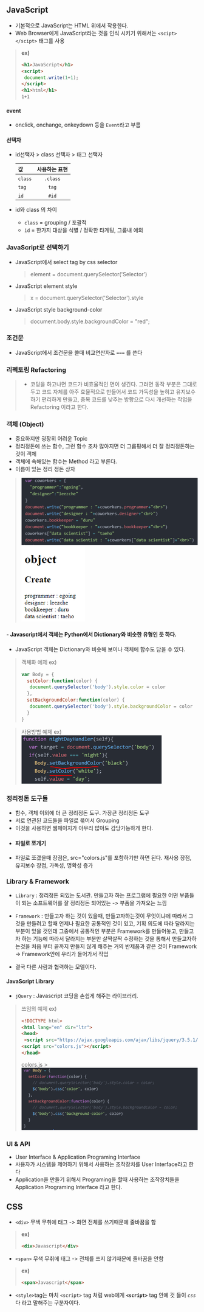 ## JavaScript
- 기본적으로 JavaScript는 HTML 위에서 작용한다.
- Web Browser에게 JavaScript라는 것을 인식 시키기 위해서는 `<scipt></scipt>` 태그를 사용

>**ex)**  
>```HTML
><h1>JavaScript</h1>
><script>
>  document.write(1+1);
></script>
><h1>html</h1>
>1+1
>```

#### event
- onclick, onchange, onkeydown 등을 `Event`라고 부름

#### 선택자
- id선택자 > class 선택자 > 태그 선택자 

    | 값 | 사용하는 표현 |
    |---|:---:|
    | `class` | `.class`|
    | `tag` | `tag`|
    | `id` | `#id`|


- id와 class 의 차이
    - `class` = grouping / 포괄적
    - `id` = 한가지 대상을 식별 / 정확한 타게팅, 그룹내 예외

### JavaScript로 선택하기

- JavaScript에서 select tag by css selector
    > element = document.querySelector('Selector')
- JavaScript element style
    > x = document.querySelector('Selector').style
- JavaScript style background-color
    > document.body.style.backgroundColor = "red";


### 조건문
- JavaScript에서 조건문을 쓸때 비교연산자로 `===` 를 쓴다


### 리펙토링 Refactoring
> - 코딩을 하고나면 코드가 비효율적인 면이 생긴다. 그러면 동작 부분은 그대로 두고 코드 자체를 아주 효율적으로 만들어서 코드 가독성을 높히고 유지보수하기 편리하게 만들고, 중복 코드를 낮추는 방향으로 다시 개선하는 작업을 Refactoring 이라고 한다.

### 객체 (Object)
- 중요하지만 굉장히 어려운 Topic
- 정리정돈에 쓰는 함수, 그런 함수 조차 많아지면 더 그룹핑해서 더 잘 정리정돈하는 것이 객체
- 객체에 속해있는 함수는 Method 라고 부른다.
- 이름이 있는 정리 정돈 상자

> ![picture 3](captured_image/20210109140830.png)  
> ![picture 4](captured_image/20210109140910.png)  

#### - **Javascript에서 객체는 Python에서 Dictionary와 비슷한 유형인 듯 하다.**

- JavaScript 객체는 Dictionary와 비슷해 보이나 객체에 함수도 담을 수 있다. 
> 객체화 예제 ex)  
>```javascript
>var Body = {
>   setColor:function(color) {
>    document.querySelector('body').style.color = color
>   },
>   setBackgroundColor:function(color) {
>    document.querySelector('body').style.backgroundColor = color
>   }
>}
>```
 
> 사용방법 예제 ex)  
> ![picture 6](captured_image/20210109143538.png)  


### 정리정돈 도구들
- 함수, 객체 이외에 더 큰 정리정돈 도구. 가장큰 정리정돈 도구
- 서로 연관된 코드들을 파일로 묶어서 Grouping
- 이것을 사용하면 웹페이지가 아무리 많아도 감당가능하게 한다.
- #### **파일로 쪼개기**
- 파일로 쪼갰을때 장점은, src="colors.js"를 포함하기만 하면 된다. 재사용 장점, 유지보수 장점, 가독성, 명확성 증가


### Library & Framework
- `Library` : 정리정돈 되있는 도서관. 만들고자 하는 프로그램에 필요한 어떤 부품들이 되는 소프트웨어를 잘 정리정돈 되어있는 -> 부품을 가져오는 느낌
- `Framework` : 만들고자 하는 것이 있을때, 만들고자하는것이 무엇이냐에 따라서 그것을 만들려고 할때 언제나 필요한 공통적인 것이 있고, 기획 의도에 따라 달라지는 부분이 있을 것인데 그중에서 공통적인 부분은 Framework를 만들어놓고, 만들고자 하는 기능에 따라서 달라지는 부분만 살짝살짝 수정하는 것을 통해서 만들고자하는것을 처음 부터 끝까지 만들지 않게 해주는 거의 반제품과 같은 것이 Framework -> Framework안에 우리가 들어가서 작업

- 결국 다른 사람과 협력하는 모델이다.

#### JavaScript Library
- `jQuery` : Javascript 코딩을 손쉽게 해주는 라이브러리.
> 쓰임의 예제 ex)  
> ```HTML
> <!DOCTYPE html>
> <html lang="en" dir="ltr">
> <head>
>  <script src="https://ajax.googleapis.com/ajax/libs/jquery/3.5.1/jquery.min.js"></script>
> <script src="colors.js"></script>
> </head>
> ```
>  colors.js >
> ![picture 7](captured_image/20210109150536.png)  

### UI & API
- User Interface & Application Programing Interface
- 사용자가 시스템을 제어하기 위해서 사용하는 조작장치를 User Interface라고 한다
- Application을 만들기 위해서 Programing을 할때 사용하는 조작장치들을 Application Programing Interface 라고 한다.


## CSS

-  `<div>` 무색 무취에 태그 -> 화면 전체를 쓰기때문에 줄바꿈을 함
> **ex)**  
>```html 
> <div>Javascript</div> 
>```
> 

- `<span>` 무색 무취에 태그 -> 전체를 쓰지 않기때문에 줄바꿈을 안함
> **ex)**  
>```html
> <span>Javascript</span>
>```

- `<style>`tag는 마치 `<script>` tag 처럼 web에게 **`<script>`** tag 안에 것 들이 *`css`* 다 라고 말해주는 구분자이다.


